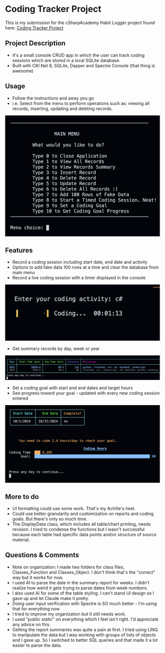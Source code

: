 
# Coding Tracker Project

This is my submission for the cSharpAcademy Habit Logger project found here: [Coding Tracker Project](https://thecsharpacademy.com/project/13/coding-tracker)


## Project Description
- It's a small console CRUD app in which the user can track coding sessions which are stored in a local SQLite database.
- Built with C#/.Net 8, SQLite, Dapper and Spectre Console (that thing is awesome)


## Usage
- Follow the instructions and away you go
- i.e. Select from the menu to perform operations such as: viewing all records, inserting, updating and deleting records.

![main menu](/images/mainmenu2.png)

## Features
- Record a coding session including start date, end date and activity
- Options to add fake data 100 rows at a time and clear the database from main menu
- Record a live coding session with a timer displayed in the console


![stopwatch timer](/images/Screenshot%202024-10-10%20at%2019.54.18.png)


- Get summary records by day, week or year


![summary year](/images/summary.png)


- Set a coding goal with start and end dates and target hours
- See progress toward your goal - updated with every new coding session entered


![coding goal progress](/images/Screenshot%202024-10-10%20at%2019.52.51.png)


## More to do
- UI formatting could use some work. That's my Achille's heel.
- Could use better granularity and customization on reports and coding goals. But there's only so much time.
- The DisplayData class, which includes all table/chart printing, needs revision. I tried to condense the functions but I wasn't successful because each table had specific data points and/or structure of source material.


## Questions & Comments
- Note on organization: I made two folders for class files, Classes_Function and Classes_Object. I don't think that's the "correct" way but it works for now.
- I used AI to parse the date in the summary report for weeks. I didn't realize how weird it gets trying to parse dates from week numbers.
- I also used AI for some of the table styling. I can't stand UI design so I gave up and let Claude make it pretty.
- Doing user input verification with Spectre is SO much better - I'm using that for everything now
- I tried to improve my organization but it still needs work. 
- I used "public static" on everything which I feel isn't right. I'd appreciate any advice on this.
- Getting the report summaries was quite a pain at first. I tried using LINQ to manipulate the data but I was working with groups of lists of objects and I gave up. So I switched to better SQL queries and that made it a lot easier to parse the data.

